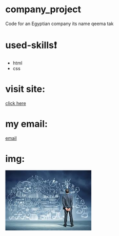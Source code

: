 # company_project
Code for an Egyptian company its name qeema tak
# used-skills:exclamation:
* html
* css
# visit site:
[click here](https://israazohud.github.io/company_project/)

# my email:
[email](israa2002zohud@gmail.com)
# img:
![](img/company.jpg)
